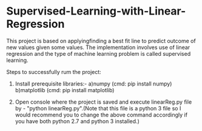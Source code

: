 # Supervised-Learning-with-Linear-Regression

This project is based on applyingfinding a best fit line to predict outcome of new values given some values.
The implementation involves use of linear regression and the type of machine learning problem is called supervised learning.

Steps to successfully rum the project:
1) Install prerequisite libraries:- 
  a)numpy (cmd: pip install numpy)
  b)matplotlib (cmd: pip install matplotlib)
  
2) Open console where the project is saved and execute linearReg.py file by - "python linearReg.py".(Note that this file is a python 3 file so I would recommend you to change the above command accordingly if you have both python 2.7 and python 3 installed.)
